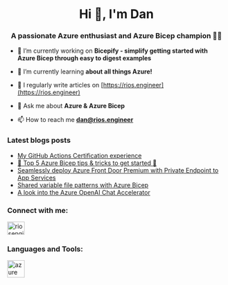<h1 align="center">Hi 👋, I'm Dan</h1>
<h3 align="center">A passionate Azure enthusiast and Azure Bicep champion 👑🦾 </h3>

- 🔭 I’m currently working on **Bicepify - simplify getting started with Azure Bicep through easy to digest examples**

- 🌱 I’m currently learning **about all things Azure!**

- 📝 I regularly write articles on [https://rios.engineer](https://rios.engineer)

- 💬 Ask me about **Azure & Azure Bicep**

- 📫 How to reach me **dan@rios.engineer**

### Latest blogs posts
<!-- BLOG-POST-LIST:START -->
- [My GitHub Actions Certification experience](https://rios.engineer/my-github-actions-certification-experience/)
- [🦾 Top 5 Azure Bicep tips &amp; tricks to get started 🚀](https://rios.engineer/top-5-azure-bicep-tips-tricks-to-get-started/)
- [Seamlessly deploy Azure Front Door Premium with Private Endpoint to App Services](https://rios.engineer/seamlessly-deploy-azure-front-door-premium-with-private-endpoint-to-app-services/)
- [Shared variable file patterns with Azure Bicep](https://rios.engineer/harness-shared-variable-file-patterns-with-bicep/)
- [A look into the Azure OpenAI Chat Accelerator](https://rios.engineer/a-look-into-the-azure-openai-chat-accelerator/)
<!-- BLOG-POST-LIST:END -->

<h3 align="left">Connect with me:</h3>
<p align="left">
<a href="https://linkedin.com/in/riosengineer" target="blank"><img align="center" src="https://raw.githubusercontent.com/rahuldkjain/github-profile-readme-generator/master/src/images/icons/Social/linked-in-alt.svg" alt="riosengineer" height="30" width="40" /></a>
</p>

<h3 align="left">Languages and Tools:</h3>
<p align="left"> <a href="https://azure.microsoft.com/en-in/" target="_blank" rel="noreferrer"> <img src="https://www.vectorlogo.zone/logos/microsoft_azure/microsoft_azure-icon.svg" alt="azure" width="40" height="40"/> </a> </p>
